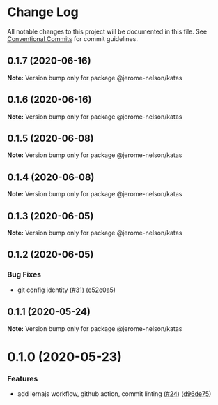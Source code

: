 # Change Log

All notable changes to this project will be documented in this file.
See [Conventional Commits](https://conventionalcommits.org) for commit guidelines.

## 0.1.7 (2020-06-16)

**Note:** Version bump only for package @jerome-nelson/katas





## 0.1.6 (2020-06-16)

**Note:** Version bump only for package @jerome-nelson/katas





## 0.1.5 (2020-06-08)

**Note:** Version bump only for package @jerome-nelson/katas





## 0.1.4 (2020-06-08)

**Note:** Version bump only for package @jerome-nelson/katas





## 0.1.3 (2020-06-05)

**Note:** Version bump only for package @jerome-nelson/katas





## 0.1.2 (2020-06-05)


### Bug Fixes

* git config identity ([#31](https://github.com/jerome-nelson/coding-dojo/issues/31)) ([e52e0a5](https://github.com/jerome-nelson/coding-dojo/commit/e52e0a50838b2f6b139b1b360aa8d69b8f561347))





## 0.1.1 (2020-05-24)

**Note:** Version bump only for package @jerome-nelson/katas





# 0.1.0 (2020-05-23)


### Features

* add lernajs workflow, github action, commit linting ([#24](https://github.com/jerome-nelson/coding-dojo/issues/24)) ([d96de75](https://github.com/jerome-nelson/coding-dojo/commit/d96de7563be074e6ec6833d4b087fe2ee315a630))
